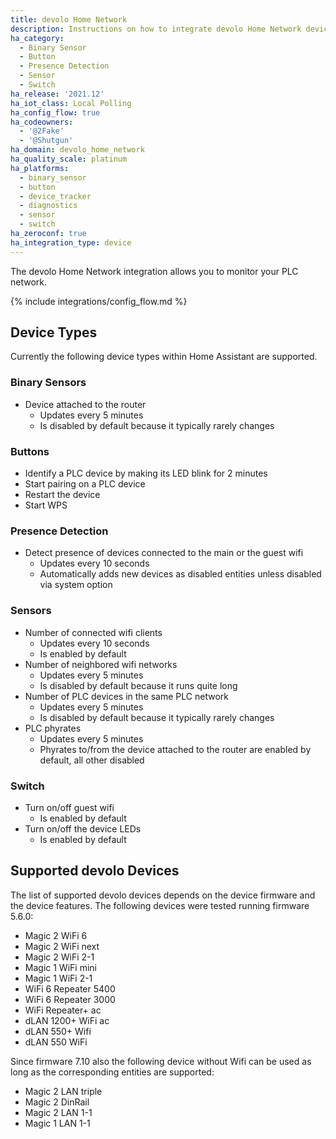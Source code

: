 ```yaml
---
title: devolo Home Network
description: Instructions on how to integrate devolo Home Network devices with Home Assistant.
ha_category:
  - Binary Sensor
  - Button
  - Presence Detection
  - Sensor
  - Switch
ha_release: '2021.12'
ha_iot_class: Local Polling
ha_config_flow: true
ha_codeowners:
  - '@2Fake'
  - '@Shutgun'
ha_domain: devolo_home_network
ha_quality_scale: platinum
ha_platforms:
  - binary_sensor
  - button
  - device_tracker
  - diagnostics
  - sensor
  - switch
ha_zeroconf: true
ha_integration_type: device
---
```


The devolo Home Network integration allows you to monitor your PLC network.

{% include integrations/config_flow.md %}

## Device Types

Currently the following device types within Home Assistant are supported.

### Binary Sensors

* Device attached to the router
  * Updates every 5 minutes
  * Is disabled by default because it typically rarely changes

### Buttons

* Identify a PLC device by making its LED blink for 2 minutes
* Start pairing on a PLC device
* Restart the device
* Start WPS

### Presence Detection

* Detect presence of devices connected to the main or the guest wifi
  * Updates every 10 seconds
  * Automatically adds new devices as disabled entities unless disabled via system option

### Sensors

* Number of connected wifi clients
  * Updates every 10 seconds
  * Is enabled by default
* Number of neighbored wifi networks
  * Updates every 5 minutes
  * Is disabled by default because it runs quite long
* Number of PLC devices in the same PLC network
  * Updates every 5 minutes
  * Is disabled by default because it typically rarely changes
* PLC phyrates
  * Updates every 5 minutes
  * Phyrates to/from the device attached to the router are enabled by default, all other disabled

### Switch

* Turn on/off guest wifi
  * Is enabled by default
* Turn on/off the device LEDs
  * Is enabled by default

## Supported devolo Devices

The list of supported devolo devices depends on the device firmware and the device features. The following devices were tested running firmware 5.6.0:

* Magic 2 WiFi 6
* Magic 2 WiFi next
* Magic 2 WiFi 2-1
* Magic 1 WiFi mini
* Magic 1 WiFi 2-1
* WiFi 6 Repeater 5400
* WiFi 6 Repeater 3000
* WiFi Repeater+ ac
* dLAN 1200+ WiFi ac
* dLAN 550+ Wifi
* dLAN 550 WiFi

Since firmware 7.10 also the following device without Wifi can be used as long as the corresponding entities are supported:

* Magic 2 LAN triple
* Magic 2 DinRail
* Magic 2 LAN 1-1
* Magic 1 LAN 1-1
